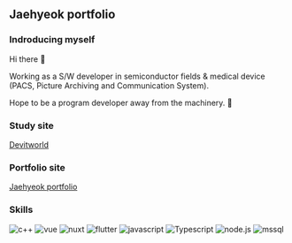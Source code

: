 
## Jaehyeok portfolio

### Indroducing myself

Hi there 👋

Working as a S/W developer in semiconductor fields & medical device (PACS, Picture Archiving and Communication System).

Hope to be a program developer away from the machinery. 🙏

### Study site
[Devitworld](http://devitworld.com/)

### Portfolio site

[Jaehyeok portfolio](https://denv-portfolio-jh4843.vercel.app/)

### Skills

![c++](https://img.shields.io/badge/-c++-00599C?logo=cplusplus&logoColor=white&style=flat-square)
![vue](https://img.shields.io/badge/-vuejs-4FC08D?logo=vuedotjs&logoColor=white&style=flat-square)
![nuxt](https://img.shields.io/badge/-nuxt-00DC82?logo=nuxtdotjs&logoColor=white&style=flat-square)
![flutter](https://img.shields.io/badge/-flutter-02569B?logo=flutter&logoColor=white&style=flat-square)
![javascript](https://img.shields.io/badge/-Javascript-F7DF1E?logo=javascript&logoColor=white&style=flat-square)
![Typescript](https://img.shields.io/badge/-Typescript-blue?logo=typescript&logoColor=white&style=flat-square)
![node.js](https://img.shields.io/badge/-node.js-339933?logo=nodedotjs&logoColor=white&style=flat-square)
![mssql](https://img.shields.io/badge/-mssql-CC2927?logo=microsoftsqlserver&logoColor=white&style=flat-square)





<!--
**jh4843/jh4843** is a ✨ _special_ ✨ repository because its `README.md` (this file) appears on your GitHub profile.

Here are some ideas to get you started:

- 🔭 I’m currently working on ...
- 🌱 I’m currently learning ...
- 👯 I’m looking to collaborate on ...
- 🤔 I’m looking for help with ...
- 💬 Ask me about ...
- 📫 How to reach me: ...
- 😄 Pronouns: ...
- ⚡ Fun fact: ...
-->
